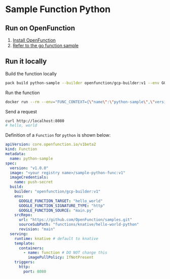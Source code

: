 # Sample Function Python

## Run on OpenFunction

1. [Install OpenFunction](https://github.com/OpenFunction/OpenFunction#install-openfunction)
2. [Refer to the go function sample](../hello-world-go/README.md)

## Run it locally

Build the function locally

```sh
pack build python-sample --builder openfunction/gcp-builder:v1 --env GOOGLE_FUNCTION_TARGET=hello_world
```

Run the function

```sh
docker run --rm --env="FUNC_CONTEXT={\"name\":\"python-sample\",\"version\":\"v1.0.0\",\"port\":\"8080\",\"runtime\":\"Knative\"}" --env="CONTEXT_MODE=self-host" --name python-sample -p 8080:8080 python-sample
```

Send a request

```sh
curl http://localhost:8080
# hello, world
```

Definition of a `Function` for `python` is shown below:

```yaml
apiVersion: core.openfunction.io/v1beta2
kind: Function
metadata:
  name: python-sample
spec:
  version: "v1.0.0"
  image: "<your registry name>/sample-python-func:v1"
  imageCredentials:
    name: push-secret
  build:
    builder: "openfunction/gcp-builder:v1"
    env:
      GOOGLE_FUNCTION_TARGET: "hello_world"
      GOOGLE_FUNCTION_SIGNATURE_TYPE: "http"
      GOOGLE_FUNCTION_SOURCE: "main.py"
    srcRepo:
      url: "https://github.com/OpenFunction/samples.git"
      sourceSubPath: "functions/knative/hello-world-python"
      revision: "main"
  serving:
    runtime: knative # default to knative
    template:
      containers:
        - name: function # DO NOT change this
          imagePullPolicy: IfNotPresent 
    triggers:
      http:
        port: 8080
```

